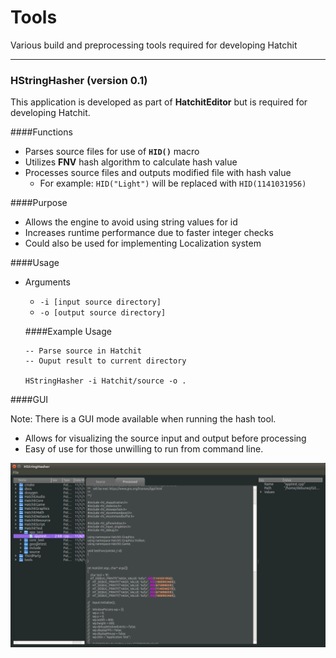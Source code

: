 # Tools

Various build and preprocessing tools required for developing Hatchit

---

### HStringHasher (version 0.1)

This application is developed as part of <b>HatchitEditor</b> but is required for developing Hatchit.

####Functions
* Parses source files for use of <b>`HID()`</b> macro
* Utilizes <b>FNV</b> hash algorithm to calculate hash value
* Processes source files and outputs modified file with hash value
    * For example: `HID("Light")` will be replaced with `HID(1141031956)`
    
####Purpose
* Allows the engine to avoid using string values for id
* Increases runtime performance due to faster integer checks
* Could also be used for implementing Localization system

####Usage

* Arguments
  * `-i [input source directory]`
  * `-o [output source directory]`
  
  ####Example Usage
    
      -- Parse source in Hatchit
      -- Ouput result to current directory
      
      HStringHasher -i Hatchit/source -o .

####GUI

Note: There is a GUI mode available when running the hash tool.

* Allows for visualizing the source input and output before processing
* Easy of use for those unwilling to run from command line.

![gui](data/hashtool_gui.png)